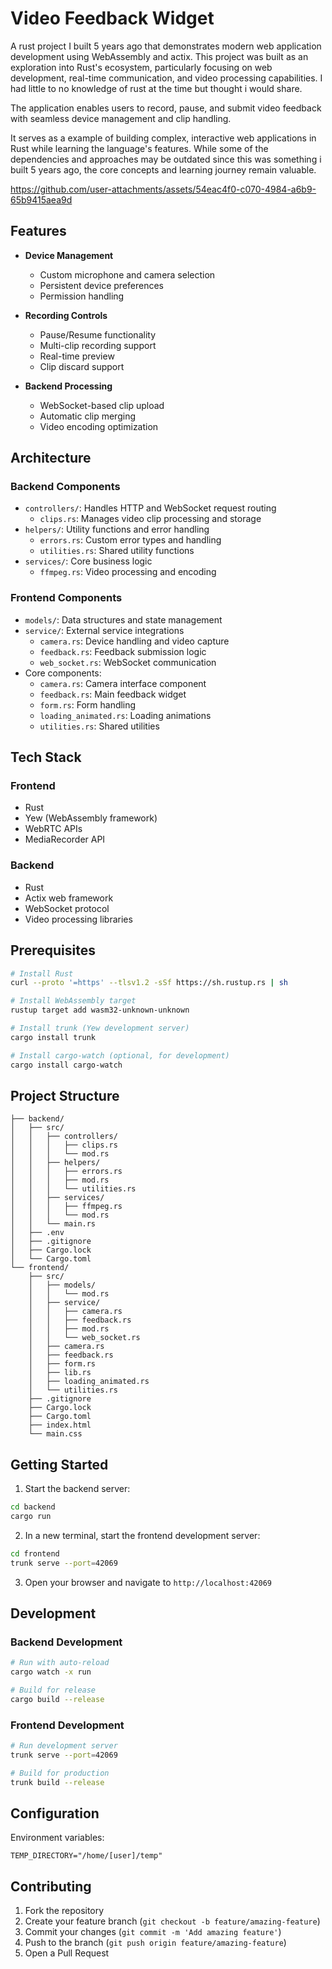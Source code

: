 # Video Feedback Widget

A  rust project I built 5 years ago that demonstrates modern web application development using WebAssembly and actix. This project was built as an exploration into Rust's ecosystem, particularly focusing on web development, real-time communication, and video processing capabilities. I had little to no knowledge of rust at the time but thought i would share.

The application enables users to record, pause, and submit video feedback with seamless device management and clip handling. 

It serves as a example of building complex, interactive web applications in Rust while learning the language's features. While some of the dependencies and approaches may be outdated since this was something i built 5 years ago, the core concepts and learning journey remain valuable.

https://github.com/user-attachments/assets/54eac4f0-c070-4984-a6b9-65b9415aea9d

## Features

- **Device Management**
  - Custom microphone and camera selection
  - Persistent device preferences
  - Permission handling

- **Recording Controls**
  - Pause/Resume functionality
  - Multi-clip recording support
  - Real-time preview
  - Clip discard support

- **Backend Processing**
  - WebSocket-based clip upload
  - Automatic clip merging
  - Video encoding optimization

## Architecture

### Backend Components
- `controllers/`: Handles HTTP and WebSocket request routing
  - `clips.rs`: Manages video clip processing and storage
- `helpers/`: Utility functions and error handling
  - `errors.rs`: Custom error types and handling
  - `utilities.rs`: Shared utility functions
- `services/`: Core business logic
  - `ffmpeg.rs`: Video processing and encoding

### Frontend Components
- `models/`: Data structures and state management
- `service/`: External service integrations
  - `camera.rs`: Device handling and video capture
  - `feedback.rs`: Feedback submission logic
  - `web_socket.rs`: WebSocket communication
- Core components:
  - `camera.rs`: Camera interface component
  - `feedback.rs`: Main feedback widget
  - `form.rs`: Form handling
  - `loading_animated.rs`: Loading animations
  - `utilities.rs`: Shared utilities

## Tech Stack

### Frontend
- Rust
- Yew (WebAssembly framework)
- WebRTC APIs
- MediaRecorder API

### Backend
- Rust
- Actix web framework
- WebSocket protocol
- Video processing libraries

## Prerequisites

```bash
# Install Rust
curl --proto '=https' --tlsv1.2 -sSf https://sh.rustup.rs | sh

# Install WebAssembly target
rustup target add wasm32-unknown-unknown

# Install trunk (Yew development server)
cargo install trunk

# Install cargo-watch (optional, for development)
cargo install cargo-watch
```

## Project Structure

```
├── backend/
│   ├── src/
│   │   ├── controllers/
│   │   │   ├── clips.rs
│   │   │   └── mod.rs
│   │   ├── helpers/
│   │   │   ├── errors.rs
│   │   │   ├── mod.rs
│   │   │   └── utilities.rs
│   │   ├── services/
│   │   │   ├── ffmpeg.rs
│   │   │   └── mod.rs
│   │   └── main.rs
│   ├── .env
│   ├── .gitignore
│   ├── Cargo.lock
│   └── Cargo.toml
└── frontend/
    ├── src/
    │   ├── models/
    │   │   └── mod.rs
    │   ├── service/
    │   │   ├── camera.rs
    │   │   ├── feedback.rs
    │   │   ├── mod.rs
    │   │   └── web_socket.rs
    │   ├── camera.rs
    │   ├── feedback.rs
    │   ├── form.rs
    │   ├── lib.rs
    │   ├── loading_animated.rs
    │   └── utilities.rs
    ├── .gitignore
    ├── Cargo.lock
    ├── Cargo.toml
    ├── index.html
    └── main.css
```

## Getting Started

1. Start the backend server:
```bash
cd backend
cargo run
```

2. In a new terminal, start the frontend development server:
```bash
cd frontend
trunk serve --port=42069
```

3. Open your browser and navigate to `http://localhost:42069`

## Development

### Backend Development

```bash
# Run with auto-reload
cargo watch -x run

# Build for release
cargo build --release
```

### Frontend Development

```bash
# Run development server
trunk serve --port=42069

# Build for production
trunk build --release
```

## Configuration

Environment variables:

```env
TEMP_DIRECTORY="/home/[user]/temp"
```

## Contributing

1. Fork the repository
2. Create your feature branch (`git checkout -b feature/amazing-feature`)
3. Commit your changes (`git commit -m 'Add amazing feature'`)
4. Push to the branch (`git push origin feature/amazing-feature`)
5. Open a Pull Request

